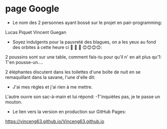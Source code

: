 # page Google

- Le nom des 2 personnes ayant bossé sur le projet en pair-programming:

Lucas Piquet
Vincent Guegan



- Soyez indulgents pour la pauvreté des blagues, on a les yeux au fond des orbites à cette heure ci 🤡 🤡 🤡 😊😊😊😊:

2 poussins sont sur une table, comment fais-tu pour qu'il n' en ait plus qu'1:
T'en pousse-un....



2 éléphantes discutent dans les toilettes d'une boîte de nuit en se remaquillant dans la savane, l'une d'elle dit:
- J'ai mes règles et j'ai rien à me mettre.

L'autre ouvre son sac-à-main et lui répond:
-T'inquiètes pas, je te passe un mouton.



- Le lien vers la version en production sur GitHub Pages:

https://vinceng63.github.io/Vinceng63.github.io

